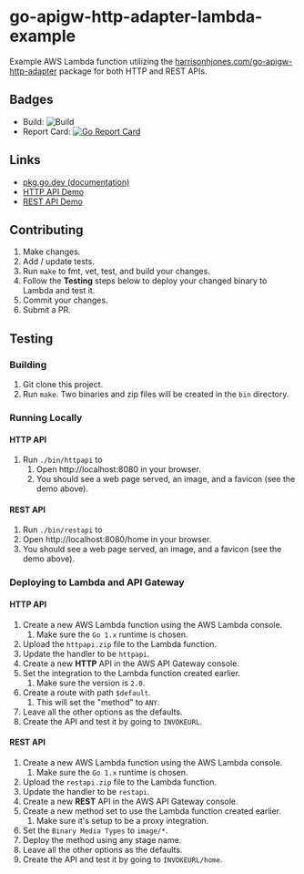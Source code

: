 # go-apigw-http-adapter-lambda-example

Example AWS Lambda function utilizing the
[harrisonhjones.com/go-apigw-http-adapter](https://github.com/harrisonhjones/go-apigw-http-adapter)
package for both HTTP and REST APIs.

## Badges

- Build:
  ![Build](https://github.com/harrisonhjones/go-apigw-http-adapter-lambda-example/workflows/Go/badge.svg)
- Report Card:
  [![Go Report Card](https://goreportcard.com/badge/harrisonhjones.com/go-apigw-http-adapter-lambda-example)](https://goreportcard.com/report/harrisonhjones.com/go-apigw-http-adapter-lambda-example)

## Links

- [pkg.go.dev (documentation)](https://pkg.go.dev/harrisonhjones.com/go-apigw-http-adapter-lambda-example)
- [HTTP API Demo](https://nhovle879a.execute-api.us-east-1.amazonaws.com)
- [REST API Demo](https://qcgmmbbci5.execute-api.us-east-1.amazonaws.com/test/home)

## Contributing

1. Make changes.
1. Add / update tests.
1. Run `make` to fmt, vet, test, and build your changes.
1. Follow the **Testing** steps below to deploy your changed binary to Lambda
   and test it.
1. Commit your changes.
1. Submit a PR.

## Testing

### Building

1. Git clone this project.
1. Run `make`. Two binaries and zip files will be created in the `bin`
   directory.

### Running Locally

#### HTTP API

1. Run `./bin/httpapi` to
   1. Open http://localhost:8080 in your browser.
   1. You should see a web page served, an image, and a favicon (see the demo
      above).

#### REST API

1. Run `./bin/restapi` to
1. Open http://localhost:8080/home in your browser.
1. You should see a web page served, an image, and a favicon (see the demo
   above).

### Deploying to Lambda and API Gateway

#### HTTP API

1. Create a new AWS Lambda function using the AWS Lambda console.
   1. Make sure the `Go 1.x` runtime is chosen.
1. Upload the `httpapi.zip` file to the Lambda function.
1. Update the handler to be `httpapi`.
1. Create a new **HTTP** API in the AWS API Gateway console.
1. Set the integration to the Lambda function created earlier.
   1. Make sure the version is `2.0`.
1. Create a route with path `$default`.
   1. This will set the "method" to `ANY`.
1. Leave all the other options as the defaults.
1. Create the API and test it by going to `INVOKEURL`.

#### REST API

1. Create a new AWS Lambda function using the AWS Lambda console.
   1. Make sure the `Go 1.x` runtime is chosen.
1. Upload the `restapi.zip` file to the Lambda function.
1. Update the handler to be `restapi`.
1. Create a new **REST** API in the AWS API Gateway console.
1. Create a new method set to use the Lambda function created earlier.
   1. Make sure it's setup to be a proxy integration.
1. Set the `Binary Media Types` to `image/*`.
1. Deploy the method using any stage name.
1. Leave all the other options as the defaults.
1. Create the API and test it by going to `INVOKEURL/home`.
